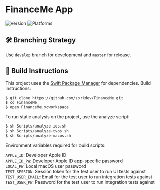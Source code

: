 # FinanceMe App

![Version](https://img.shields.io/badge/version-1.0-blue.svg)
![Platforms](https://img.shields.io/badge/platforms-iOS%20%7C%20watchOS%20%7C%20tvOS%20%7C%20macOS-blue.svg)

## 🛠 Branching Strategy

Use `develop` branch for development and `master` for release.

## 🚀 Build Instructions

This project uses the [Swift Package Manager](https://github.com/apple/swift-package-manager) for dependencies. Build instructions:

``` bash
$ git clone https://github.com/zorkdev/FinanceMe.git
$ cd FinanceMe
$ open FinanceMe.xcworkspace
```

To run static analysis on the project, use the analyze script:

``` bash
$ sh Scripts/analyze-ios.sh
$ sh Scripts/analyze-tvos.sh
$ sh Scripts/analyze-macos.sh
```

Environment variables required for build scripts:

`APPLE_ID`: Developer Apple ID  
`APPLE_ID_PW`: Developer Apple ID app-specific password  
`LOCAL_PW`: Local macOS user password  
`TEST_SESSION`: Session token for the test user to run UI tests against  
`TEST_USER_EMAIL`: Email for the test user to run integration tests against  
`TEST_USER_PW`: Password for the test user to run integration tests against
